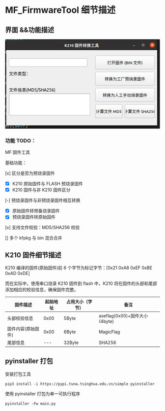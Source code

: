 # MF_FirmwareTool 细节描述

## 界面 &&功能描述

![MF_FirmwareTool](./.assets/mf_firmwaretool.png)

### 功能 TODO：

MF 固件工具

基础功能：

[x] 区分是否为预烧录固件
- [x] K210 原始固件与 FLASH 预烧录固件
- [x] K210 固件与非 K210 固件区分

[-] 预烧录固件与非预烧录固件相互转换

- [x] 原始固件转预备烧录固件
- [x] 预烧录固件转原始固件

[x] 支持文件校验：MD5/SHA256 校验

[] 多个 kfpkg 与 bin 混合合并

## K210 固件细节描述

K210 编译的固件(原始固件)前 6 个字节为标记字节：[0x21 0xA8 0xEF 0xBE 0xAD 0xDE]

而在实际中，使用串口烧录 K210 固件到 flash 中，K210 将在固件的头部和尾部添加相应的校验信息，确保固件完整。

| 固件描述 | 起始地址 | 占用大小（字节）| 备注 |
| --- | --- | --- | --- |
| 头部校验信息 | 0x00 | 5Byte | aseflag(0x00)+固件大小(4byte)  |
| 固件内容(原始固件) | 0x00 | 6Byte | MagicFlag |
| 尾部信息 | --- | 32Byte | SHA256 |
## pyinstaller 打包

安装打包工具

```shell
pip3 install -i https://pypi.tuna.tsinghua.edu.cn/simple pyinstaller
```

使用 pyinstaller 打包为单一可执行程序

```shell
pyinstaller -Fw main.py
```
